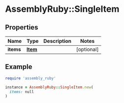 # AssemblyRuby::SingleItem

## Properties

| Name | Type | Description | Notes |
| ---- | ---- | ----------- | ----- |
| **items** | [**Item**](Item.md) |  | [optional] |

## Example

```ruby
require 'assembly_ruby'

instance = AssemblyRuby::SingleItem.new(
  items: null
)
```

